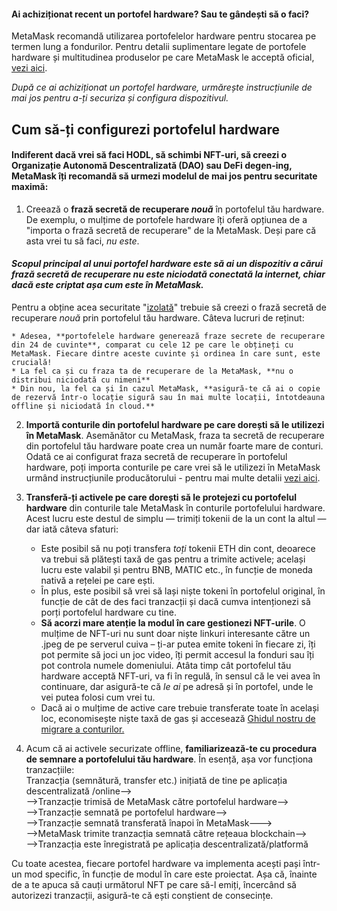 #### Ai achiziționat recent un portofel hardware? Sau te gândești să o faci?








MetaMask recomandă utilizarea portofelelor hardware pentru stocarea pe termen lung a fondurilor. Pentru detalii suplimentare legate de portofele hardware și multitudinea produselor pe care MetaMask le acceptă oficial, [vezi aici](https://support.metamask.io/hc/en-us/articles/4408552261275-Hardware-Wallet-Hub).


*După ce ai achiziționat un portofel hardware, urmărește instrucțiunile de mai jos pentru a-ți securiza și configura dispozitivul.*


Cum să-ți configurezi portofelul hardware
-----------------------------------------


#### Indiferent dacă vrei să faci HODL, să schimbi NFT-uri, să creezi o Organizație Autonomă Descentralizată (DAO) sau DeFi degen-ing, MetaMask îți recomandă să urmezi modelul de mai jos pentru securitate maximă:


1. Creează o **frază secretă de recuperare *nouă*** în portofelul tău hardware. De exemplu, o mulțime de portofele hardware îți oferă opțiunea de a "importa o frază secretă de recuperare" de la MetaMask. Deși pare că asta vrei tu să faci, *nu este*.  
  

#### *Scopul principal al unui portofel hardware este să ai un dispozitiv a cărui frază secretă de recuperare nu este niciodată conectată la internet, chiar dacă este criptat așa cum este în MetaMask.*


Pentru a obține acea securitate "[izolată](https://www.techopedia.com/definition/17037/air-gap)" trebuie să creezi o frază secretă de recuperare *nouă* prin portofelul tău hardware. Câteva lucruri de reținut:  

	* Adesea, **portofelele hardware generează fraze secrete de recuperare din 24 de cuvinte**, comparat cu cele 12 pe care le obțineți cu MetaMask. Fiecare dintre aceste cuvinte și ordinea în care sunt, este crucială!
	* La fel ca și cu fraza ta de recuperare de la MetaMask, **nu o distribui niciodată cu nimeni**
	* Din nou, la fel ca și în cazul MetaMask, **asigură-te că ai o copie de rezervă într-o locație sigură sau în mai multe locații, întotdeauna offline și niciodată în cloud.**
2. **Importă conturile din portofelul hardware pe care dorești să le utilizezi în MetaMask**. Asemănător cu MetaMask, fraza ta secretă de recuperare din portofelul tău hardware poate crea un număr foarte mare de conturi. Odată ce ai configurat fraza secretă de recuperare în portofelul hardware, poți importa conturile pe care vrei să le utilizezi în MetaMask urmând instrucțiunile producătorului - pentru mai multe detalii [vezi aici](https://support.metamask.io/hc/en-us/articles/4408552261275-Hardware-Wallet-Hub).
3. **Transferă-ți activele pe care dorești să le protejezi cu portofelul hardware** din conturile tale MetaMask în conturile portofelului hardware. Acest lucru este destul de simplu — trimiți tokenii de la un cont la altul — dar iată câteva sfaturi:  

	* Este posibil să nu poți transfera *toți* tokenii ETH din cont, deoarece va trebui să plătești taxă de gas pentru a trimite activele; același lucru este valabil și pentru BNB, MATIC etc., în funcție de moneda nativă a rețelei pe care ești.
	* În plus, este posibil să vrei să lași niște tokeni în portofelul original, în funcție de cât de des faci tranzacții și dacă cumva intenționezi să porți portofelul hardware cu tine.
	* **Să acorzi mare atenție la modul în care gestionezi NFT-urile**. O mulțime de NFT-uri nu sunt doar niște linkuri interesante către un .jpeg de pe serverul cuiva – ți-ar putea emite tokeni în fiecare zi, îți pot permite să joci un joc video, îți permit accesul la fonduri sau îți pot controla numele domeniului. Atâta timp cât portofelul tău hardware acceptă NFT-uri, va fi în regulă, în sensul că le vei avea în continuare, dar asigură-te că *le ai* pe adresă și în portofel, unde le vei putea folosi cum vrei tu.
	* Dacă ai o mulțime de active care trebuie transferate toate în același loc, economisește niște taxă de gas și accesează [Ghidul nostru de migrare a conturilor.](https://support.metamask.io/hc/en-us/articles/4867408571803-Account-Migration-Guide)
4. Acum că ai activele securizate offline, **familiarizează-te cu procedura de semnare a portofelului tău hardware**. În esență, așa vor funcționa tranzacțiile:  
Tranzacția (semnătură, transfer etc.) inițiată de tine pe aplicația descentralizată /online-->  
-->Tranzacție trimisă de MetaMask către portofelul hardware-->  
-->Tranzacție semnată pe portofelul hardware-->  
-->Tranzacție semnată transferată înapoi în MetaMask--->  
-->MetaMask trimite tranzacția semnată către rețeaua blockchain-->  
-->Tranzacția este înregistrată pe aplicația descentralizată/platformă


Cu toate acestea, fiecare portofel hardware va implementa acești pași într-un mod specific, în funcție de modul în care este proiectat. Așa că, înainte de a te apuca să cauți următorul NFT pe care să-l emiți, încercând să autorizezi tranzacții, asigură-te că ești conștient de consecințe.


 





